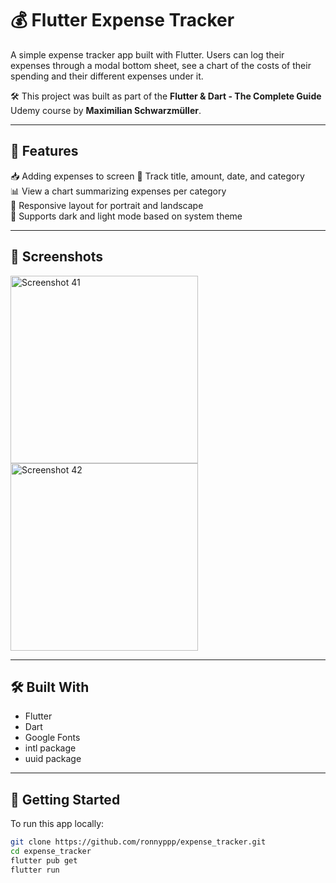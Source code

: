 # 💰 Flutter Expense Tracker

A simple expense tracker app built with Flutter. Users can log their expenses through a modal bottom sheet, see a chart of the costs of their spending and their different expenses under it.

🛠 This project was built as part of the **Flutter & Dart - The Complete Guide** Udemy course by **Maximilian Schwarzmüller**.

---

## 🧠 Features

📥 Adding expenses to screen
📅 Track title, amount, date, and category  
📊 View a chart summarizing expenses per category  
📱 Responsive layout for portrait and landscape  
🌙 Supports dark and light mode based on system theme  

---

## 📸 Screenshots

<img src="https://github.com/user-attachments/assets/c2a0564f-c48a-47d5-929a-02f621b9cbf8" alt="Screenshot 41" height="300" />
<img src="https://github.com/user-attachments/assets/70ec0be4-8a49-4e23-ae3e-f0dc041a4e96" alt="Screenshot 42" height="300" />

---

## 🛠 Built With

- Flutter
- Dart
- Google Fonts
- intl package
- uuid package

---

## 🚀 Getting Started

To run this app locally:

```bash
git clone https://github.com/ronnyppp/expense_tracker.git
cd expense_tracker
flutter pub get
flutter run
